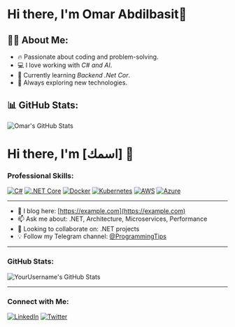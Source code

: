 #                                              Hi there, I'm Omar Abdilbasit👋

 

## 👨‍💻 About Me:
- 🔥 Passionate about coding and problem-solving.
- 💻 I love working with *C# and AI*.
- 🌱 Currently learning *Backend .Net Cor*.
- 🚀 Always exploring new technologies.

## 📊 GitHub Stats:
![Omar's GitHub Stats](https://github-readme-stats.vercel.app/api?username=OmarKing12345&show_icons=true&theme=dark)

# Hi there, I'm [اسمك] 👋

### Professional Skills:
[![C#](https://img.shields.io/badge/-C%23-blue)]()
[![.NET Core](https://img.shields.io/badge/-.NET%20Core-blueviolet)]()
[![Docker](https://img.shields.io/badge/-Docker-2496ED)]()
[![Kubernetes](https://img.shields.io/badge/-Kubernetes-326CE5)]()
[![AWS](https://img.shields.io/badge/-AWS-FF9900)]()
[![Azure](https://img.shields.io/badge/-Azure-0078D4)]()

---

- 📘 I blog here: [https://example.com](https://example.com)
- 📫 Ask me about: .NET, Architecture, Microservices, Performance
- 🤝 Looking to collaborate on: .NET projects
- 💡 Follow my Telegram channel: [@ProgrammingTips](https://t.me/ProgrammingTips)

---

### GitHub Stats:
![YourUsername's GitHub Stats](https://github-readme-stats.vercel.app/api?username=YourUsername&show_icons=true&theme=radical)

---

### Connect with Me:
[![LinkedIn](https://img.shields.io/badge/-LinkedIn-blue?style=flat-square&logo=linkedin)](https://linkedin.com/in/yourprofile)
[![Twitter](https://img.shields.io/badge/-Twitter-blue?style=flat-square&logo=twitter)](https://twitter.com/yourprofile)
